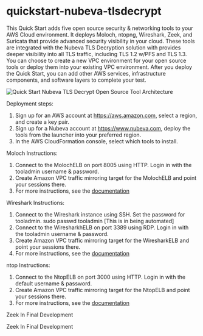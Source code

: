 # quickstart-nubeva-tlsdecrypt

This Quick Start adds five open source security & networking tools to your AWS Cloud environment. It deploys Moloch, ntopng, Wireshark, Zeek, and Suricata that provide advanced security visibility in your cloud. These tools are integrated with the Nubeva TLS Decryption solution with provides deeper visibility into all TLS traffic, including TLS 1.2 w/PFS and TLS 1.3. You can choose to create a new VPC environment for your open source tools or deploy them into your existing VPC environment. After you deploy the Quick Start, you can add other AWS services, infrastructure components, and software layers to complete your test.

![Quick Start Nubeva TLS Decrypt Open Source Tool Architecture](https://nubevalabs.s3.amazonaws.com/quickstart.png )

Deployment steps:

1. Sign up for an AWS account at https://aws.amazon.com, select a region, and create a key pair.
2. Sign up for a Nubeva account at https://www.nubeva.com, deploy the tools from the launcher into your preferred region.
3. In the AWS CloudFormation console, select which tools to install.

Moloch Instructions:
1. Connect to the MolochELB on port 8005 using HTTP. Login in with the tooladmin username & password.
2. Create Amazon VPC traffic mirroring target for the MolochELB and point your sessions there.
3. For more instructions, see the [documentation](https://docs.nubeva.com/moloch)

Wireshark Instructions:
1. Connect to the Wireshark instance using SSH. Set the password for tooladmin. sudo passwd tooladmin [This is in being automated]
2. Connect to the WiresharkhELB on port 3389 using RDP. Login in with the tooladmin username & password.
2. Create Amazon VPC traffic mirroring target for the WiresharkELB and point your sessions there.
3. For more instructions, see the [documentation](https://docs.nubeva.com/wireshark)

ntop Instructions:
1. Connect to the NtopELB on port 3000 using HTTP. Login in with the default username & password.
2. Create Amazon VPC traffic mirroring target for the NtopELB and point your sessions there.
3. For more instructions, see the [documentation](https://docs.nubeva.com/ntop)

Zeek
In Final Development

Zeek
In Final Development
